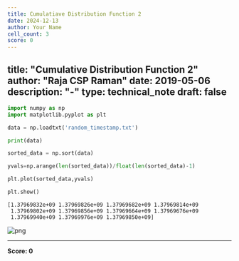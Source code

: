 ```yaml
---
title: Cumulatiave Distribution Function 2
date: 2024-12-13
author: Your Name
cell_count: 3
score: 0
---
```


title: "Cumulative Distribution Function 2"
author: "Raja CSP Raman"
date: 2019-05-06
description: "-"
type: technical_note
draft: false
---

```python
import numpy as np
import matplotlib.pyplot as plt
```


```python
data = np.loadtxt('random_timestamp.txt')

print(data)

sorted_data = np.sort(data)

yvals=np.arange(len(sorted_data))/float(len(sorted_data)-1)

plt.plot(sorted_data,yvals)

plt.show()
```

    [1.37969832e+09 1.37969826e+09 1.37969682e+09 1.37969814e+09
     1.37969802e+09 1.37969856e+09 1.37969664e+09 1.37969676e+09
     1.37969940e+09 1.37969976e+09 1.37969850e+09]



    
![png](/mlnotes/images/cumulatiave_distribution_function_2_2_1.png)
    



---
**Score: 0**